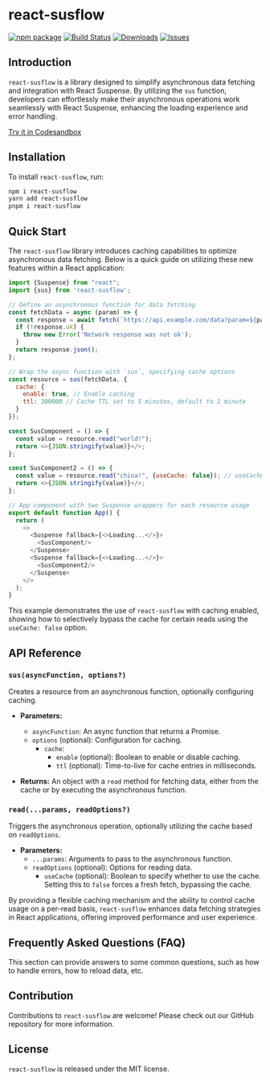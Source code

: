 # react-susflow

[![npm package][npm-img]][npm-url] [![Build Status][build-img]][build-url] [![Downloads][downloads-img]][downloads-url] [![Issues][issues-img]][issues-url]

[build-img]: https://github.com/ohkuku/react-susflow/actions/workflows/release.yml/badge.svg

[build-url]: https://github.com/ohkuku/react-susflow/actions/workflows/release.yml

[downloads-img]: https://img.shields.io/npm/dt/react-susflow

[downloads-url]: https://www.npmtrends.com/ohkuku/react-susflow

[npm-img]: https://img.shields.io/npm/v/ohkuku/react-susflow

[npm-url]: https://www.npmjs.com/package/react-susflow

[issues-img]: https://img.shields.io/github/issues/ohkuku/react-susflow

[issues-url]: https://github.com/ohkuku/react-susflow/issues

## Introduction

`react-susflow` is a library designed to simplify asynchronous data fetching and integration with React Suspense. By
utilizing the `sus` function, developers can effortlessly make their asynchronous operations work seamlessly with React
Suspense, enhancing the loading experience and error handling.

[Try it in Codesandbox](https://codesandbox.io/p/sandbox/5kj4x3?layout=%257B%2522sidebarPanel%2522%253A%2522EXPLORER%2522%252C%2522rootPanelGroup%2522%253A%257B%2522direction%2522%253A%2522horizontal%2522%252C%2522contentType%2522%253A%2522UNKNOWN%2522%252C%2522type%2522%253A%2522PANEL_GROUP%2522%252C%2522id%2522%253A%2522ROOT_LAYOUT%2522%252C%2522panels%2522%253A%255B%257B%2522type%2522%253A%2522PANEL_GROUP%2522%252C%2522contentType%2522%253A%2522UNKNOWN%2522%252C%2522direction%2522%253A%2522vertical%2522%252C%2522id%2522%253A%2522clsd4l6nj00063b6htmux78zg%2522%252C%2522sizes%2522%253A%255B70%252C30%255D%252C%2522panels%2522%253A%255B%257B%2522type%2522%253A%2522PANEL_GROUP%2522%252C%2522contentType%2522%253A%2522EDITOR%2522%252C%2522direction%2522%253A%2522horizontal%2522%252C%2522id%2522%253A%2522EDITOR%2522%252C%2522panels%2522%253A%255B%257B%2522type%2522%253A%2522PANEL%2522%252C%2522contentType%2522%253A%2522EDITOR%2522%252C%2522id%2522%253A%2522clsd4l6ni00023b6hnloghrul%2522%257D%255D%257D%252C%257B%2522type%2522%253A%2522PANEL_GROUP%2522%252C%2522contentType%2522%253A%2522SHELLS%2522%252C%2522direction%2522%253A%2522horizontal%2522%252C%2522id%2522%253A%2522SHELLS%2522%252C%2522panels%2522%253A%255B%257B%2522type%2522%253A%2522PANEL%2522%252C%2522contentType%2522%253A%2522SHELLS%2522%252C%2522id%2522%253A%2522clsd4l6ni00033b6h3g3hrmht%2522%257D%255D%252C%2522sizes%2522%253A%255B100%255D%257D%255D%257D%252C%257B%2522type%2522%253A%2522PANEL_GROUP%2522%252C%2522contentType%2522%253A%2522DEVTOOLS%2522%252C%2522direction%2522%253A%2522vertical%2522%252C%2522id%2522%253A%2522DEVTOOLS%2522%252C%2522panels%2522%253A%255B%257B%2522type%2522%253A%2522PANEL%2522%252C%2522contentType%2522%253A%2522DEVTOOLS%2522%252C%2522id%2522%253A%2522clsd4l6ni00053b6hygtau3qn%2522%257D%255D%252C%2522sizes%2522%253A%255B100%255D%257D%255D%252C%2522sizes%2522%253A%255B50%252C50%255D%257D%252C%2522tabbedPanels%2522%253A%257B%2522clsd4l6ni00023b6hnloghrul%2522%253A%257B%2522id%2522%253A%2522clsd4l6ni00023b6hnloghrul%2522%252C%2522tabs%2522%253A%255B%255D%257D%252C%2522clsd4l6ni00053b6hygtau3qn%2522%253A%257B%2522tabs%2522%253A%255B%257B%2522id%2522%253A%2522clsd4l6ni00043b6hwr5absnw%2522%252C%2522mode%2522%253A%2522permanent%2522%252C%2522type%2522%253A%2522UNASSIGNED_PORT%2522%252C%2522port%2522%253A0%252C%2522path%2522%253A%2522%252F%2522%257D%255D%252C%2522id%2522%253A%2522clsd4l6ni00053b6hygtau3qn%2522%252C%2522activeTabId%2522%253A%2522clsd4l6ni00043b6hwr5absnw%2522%257D%252C%2522clsd4l6ni00033b6h3g3hrmht%2522%253A%257B%2522tabs%2522%253A%255B%255D%252C%2522id%2522%253A%2522clsd4l6ni00033b6h3g3hrmht%2522%257D%257D%252C%2522showDevtools%2522%253Atrue%252C%2522showShells%2522%253Atrue%252C%2522showSidebar%2522%253Atrue%252C%2522sidebarPanelSize%2522%253A15%257D)

## Installation

To install `react-susflow`, run:

```bash
npm i react-susflow
yarn add react-susflow
pnpm i react-susflow
```

## Quick Start

The `react-susflow` library introduces caching capabilities to optimize asynchronous data fetching. Below is a quick
guide on utilizing these new features within a React application:

```javascript
import {Suspense} from "react";
import {sus} from 'react-susflow';

// Define an asynchronous function for data fetching
const fetchData = async (param) => {
  const response = await fetch(`https://api.example.com/data?param=${param}`);
  if (!response.ok) {
    throw new Error('Network response was not ok');
  }
  return response.json();
};

// Wrap the async function with `sus`, specifying cache options
const resource = sus(fetchData, {
  cache: {
    enable: true, // Enable caching
    ttl: 300000 // Cache TTL set to 5 minutes, default to 1 minute
  }
});

const SusComponent = () => {
  const value = resource.read("world!");
  return <>{JSON.stringify(value)}</>;
};

const SusComponent2 = () => {
  const value = resource.read("china!", {useCache: false}); // useCache is set default to true
  return <>{JSON.stringify(value)}</>;
};

// App component with two Suspense wrappers for each resource usage
export default function App() {
  return (
    <>
      <Suspense fallback={<>Loading...</>}>
        <SusComponent/>
      </Suspense>
      <Suspense fallback={<>Loading...</>}>
        <SusComponent2/>
      </Suspense>
    </>
  );
}
```

This example demonstrates the use of `react-susflow` with caching enabled, showing how to selectively bypass the cache
for certain reads using the `useCache: false` option.

## API Reference

### `sus(asyncFunction, options?)`

Creates a resource from an asynchronous function, optionally configuring caching.

- **Parameters:**
  - `asyncFunction`: An async function that returns a Promise.
  - `options` (optional): Configuration for caching.
    - `cache`:
      - `enable` (optional): Boolean to enable or disable caching.
      - `ttl` (optional): Time-to-live for cache entries in milliseconds.

- **Returns:** An object with a `read` method for fetching data, either from the cache or by executing the asynchronous
  function.

### `read(...params, readOptions?)`

Triggers the asynchronous operation, optionally utilizing the cache based on `readOptions`.

- **Parameters:**
  - `...params`: Arguments to pass to the asynchronous function.
  - `readOptions` (optional): Options for reading data.
    - `useCache` (optional): Boolean to specify whether to use the cache. Setting this to `false` forces a fresh fetch, bypassing
      the cache.

By providing a flexible caching mechanism and the ability to control cache usage on a per-read basis, `react-susflow`
enhances data fetching strategies in React applications, offering improved performance and user experience.

## Frequently Asked Questions (FAQ)

This section can provide answers to some common questions, such as how to handle errors, how to reload data, etc.

## Contribution

Contributions to `react-susflow` are welcome! Please check out our GitHub repository for more information.

## License

`react-susflow` is released under the MIT license.
